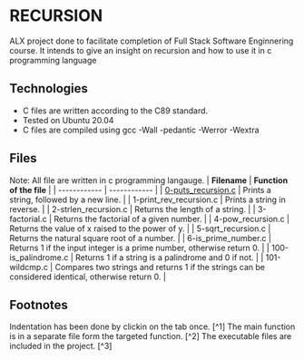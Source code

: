 # RECURSION

ALX project done to facilitate completion of Full Stack Software Enginnering course. It intends to give an insight on recursion and how to use it in c programming language

## Technologies
* C files are written according to the C89 standard.
* Tested on Ubuntu 20.04
* C files are compiled using gcc -Wall -pedantic -Werror -Wextra
## Files

Note: All file are written in c programming langauge.
| **Filename** | **Function of the file** |
| ------------ | ------------ |
| [0-puts_recursion.c](https://github.com/MamaiTheCoder/alx-low_level_programming/blob/master/0x08-recursion/0-puts_recursion) | Prints a string, followed by a new line. |
| 1-print_rev_recursion.c | Prints a string in reverse. |
| 2-strlen_recursion.c | Returns the length of a string. |
| 3-factorial.c | Returns the factorial of a given number. |
| 4-pow_recursion.c | Returns the value of x raised to the power of y. |
| 5-sqrt_recursion.c | Returns the natural square root of a number. |
| 6-is_prime_number.c | Returns 1 if the input integer is a prime number, otherwise return 0. |
| 100-is_palindrome.c | Returns 1 if a string is a palindrome and 0 if not. |
| 101-wildcmp.c | Compares two strings and returns 1 if the strings can be considered identical, otherwise return 0. |
## Footnotes
Indentation has been done by clickin on the tab once. [^1]
The main function is in a separate file form the targeted function. [^2]
The executable files are included in the project. [^3]
